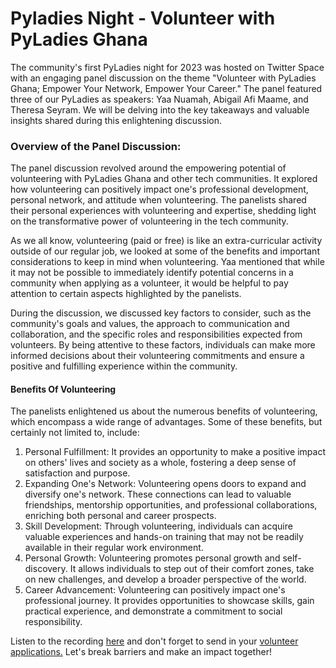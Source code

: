 # Pyladies Night - Volunteer with PyLadies Ghana

The community's first PyLadies night for 2023 was hosted on Twitter Space with an engaging panel discussion on the theme "Volunteer with PyLadies Ghana; Empower Your Network, Empower Your Career." The panel featured three of our PyLadies as speakers: Yaa Nuamah, Abigail Afi Maame, and Theresa Seyram. We will be delving into the key takeaways and valuable insights shared during this enlightening discussion.

### Overview of the Panel Discussion:&#x20;

The panel discussion revolved around the empowering potential of volunteering with PyLadies Ghana and other tech communities. It explored how volunteering can positively impact one's professional development, personal network, and attitude when volunteering. The panelists shared their personal experiences with volunteering and expertise, shedding light on the transformative power of volunteering in the tech community.

As we all know, volunteering (paid or free) is like an extra-curricular activity outside of our regular job, we looked at some of the benefits and important considerations to keep in mind when volunteering. Yaa mentioned that while it may not be possible to immediately identify potential concerns in a community when applying as a volunteer, it would be helpful to pay attention to certain aspects highlighted by the panelists.

During the discussion, we discussed key factors to consider, such as the community's goals and values, the approach to communication and collaboration, and the specific roles and responsibilities expected from volunteers. By being attentive to these factors, individuals can make more informed decisions about their volunteering commitments and ensure a positive and fulfilling experience within the community.

#### Benefits Of Volunteering

The panelists enlightened us about the numerous benefits of volunteering, which encompass a wide range of advantages. Some of these benefits, but certainly not limited to, include:

1. Personal Fulfillment: It provides an opportunity to make a positive impact on others' lives and society as a whole, fostering a deep sense of satisfaction and purpose.
2. Expanding One's Network: Volunteering opens doors to expand and diversify one's network. These connections can lead to valuable friendships, mentorship opportunities, and professional collaborations, enriching both personal and career prospects.
3. Skill Development: Through volunteering, individuals can acquire valuable experiences and hands-on training that may not be readily available in their regular work environment.
4. Personal Growth: Volunteering promotes personal growth and self-discovery. It allows individuals to step out of their comfort zones, take on new challenges, and develop a broader perspective of the world.
5. Career Advancement: Volunteering can positively impact one's professional journey. It provides opportunities to showcase skills, gain practical experience, and demonstrate a commitment to social responsibility.&#x20;

Listen to the recording [here](https://twitter.com/i/spaces/1OdKrzvjkBzKX) and don't forget to send in your [volunteer applications.](https://bit.ly/PyLadiesGH-V2301) Let's break barriers and make an impact together!









